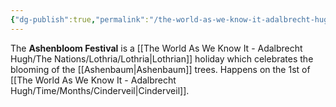 ```yaml
---
{"dg-publish":true,"permalink":"/the-world-as-we-know-it-adalbrecht-hugh/the-nations/lothria/holidays/ashenbloom-festival/"}
---
```


The **Ashenbloom Festival** is a [[The World As We Know It - Adalbrecht Hugh/The Nations/Lothria/Lothria\|Lothrian]] holiday which celebrates the blooming of the [[Ashenbaum\|Ashenbaum]] trees.
Happens on the 1st of [[The World As We Know It - Adalbrecht Hugh/Time/Months/Cinderveil\|Cinderveil]].